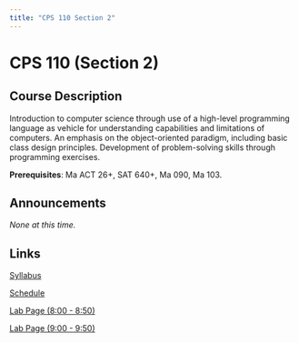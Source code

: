 ```yaml
---
title: "CPS 110 Section 2"
---
```


# CPS 110 (Section 2)

## Course Description

Introduction to computer science through use of a high-level programming language as vehicle for understanding capabilities and limitations of computers. An emphasis on the object-oriented paradigm, including basic class design principles. Development of problem-solving skills through programming exercises.

**Prerequisites**: Ma ACT 26+, SAT 640+, Ma 090, Ma 103.

## Announcements

_None at this time._

## Links

[Syllabus](/classes/cps110/info/syllabus)

[Schedule](/classes/cps110/info/schedule)

[Lab Page (8:00 - 8:50)](/labs/cps110-1/)

[Lab Page (9:00 - 9:50)](/labs/cps110-2/)